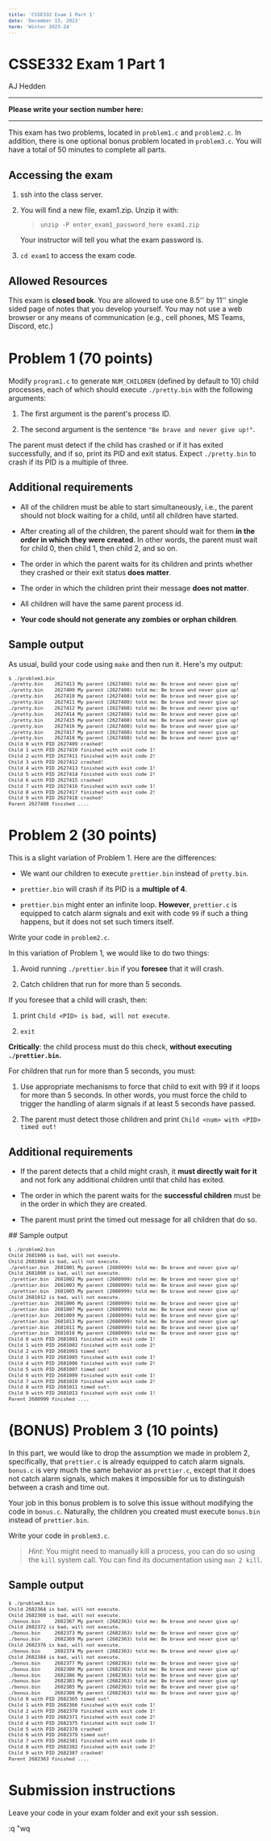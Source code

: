 ```yaml
---
title: 'CSSE332 Exam 1 Part 1'
date: 'December 15, 2023'
term: 'Winter 2023-24'
---
```


<style>
@page {
margin: .25in;
}
</style>

<style>
pre[class*='sourceCode']
{font-size: 0.8em;}
</style>

# CSSE332 Exam 1 Part 1

AJ Hedden <hr/>

**Please write your section number here:** <hr/>


This exam has two problems, located in `problem1.c` and `problem2.c`. In
addition, there is one optional bonus problem located in `problem3.c`.  You will
have a total of 50 minutes to complete all parts.

## Accessing the exam

1. ssh into the class server.

2. You will find a new file, exam1.zip. Unzip it with:

	 > `unzip -P enter_exam1_password_here exam1.zip`

   Your instructor will tell you what the exam password is.

3. `cd exam1` to access the exam code.

## Allowed Resources

This exam is **closed book**. You are allowed to use one 8.5'' by 11'' single
sided page of notes that you develop yourself. You may not use a web browser or
any means of communication (e.g., cell phones, MS Teams, Discord, etc.)

<div style="page-break-after: always;"></div>


# Problem 1 (70 points)

Modify `program1.c` to generate `NUM_CHILDREN` (defined by default to 10) child
processes, each of which should execute `./pretty.bin` with the following
arguments:

  1. The first argument is the parent's process ID.

  2. The second argument is the sentence `"Be brave and never give up!"`.

The parent must detect if the child has crashed or if it has exited
successfully, and if so, print its PID and exit status. Expect `./pretty.bin` to
crash if its PID is a multiple of three.

## Additional requirements

  - All of the children must be able to start simultaneously, i.e., the parent
    should not block waiting for a child, until all children have started. 

  - After creating all of the children, the parent should wait for them **in the
    order in which they were created**. In other words, the parent must wait for
    child 0, then child 1, then child 2, and so on.

  - The order in which the parent waits for its children and prints whether they
    crashed or their exit status **does matter**.

  - The order in which the children print their message **does not matter**.

  - All children will have the same parent process id.

  - **Your code should not generate any zombies or orphan children**.

## Sample output

As usual, build your code using `make` and then run it. Here's my output:

```txt
$ ./problem1.bin
./pretty.bin    2627413 My parent (2627408) told me: Be brave and never give up!
./pretty.bin    2627409 My parent (2627408) told me: Be brave and never give up!
./pretty.bin    2627410 My parent (2627408) told me: Be brave and never give up!
./pretty.bin    2627411 My parent (2627408) told me: Be brave and never give up!
./pretty.bin    2627412 My parent (2627408) told me: Be brave and never give up!
./pretty.bin    2627414 My parent (2627408) told me: Be brave and never give up!
./pretty.bin    2627415 My parent (2627408) told me: Be brave and never give up!
./pretty.bin    2627416 My parent (2627408) told me: Be brave and never give up!
./pretty.bin    2627417 My parent (2627408) told me: Be brave and never give up!
./pretty.bin    2627418 My parent (2627408) told me: Be brave and never give up!
Child 0 with PID 2627409 crashed!
Child 1 with PID 2627410 finished with exit code 1!
Child 2 with PID 2627411 finished with exit code 2!
Child 3 with PID 2627412 crashed!
Child 4 with PID 2627413 finished with exit code 1!
Child 5 with PID 2627414 finished with exit code 2!
Child 6 with PID 2627415 crashed!
Child 7 with PID 2627416 finished with exit code 1!
Child 8 with PID 2627417 finished with exit code 2!
Child 9 with PID 2627418 crashed!
Parent 2627408 finished ....
```

<div style="page-break-after: always;"></div>

# Problem 2 (30 points)

This is a slight variation of Problem 1. Here are the differences:

  - We want our children to execute `prettier.bin` instead of `pretty.bin`.

  - `prettier.bin` will crash if its PID is a **multiple of 4**.

  - `prettier.bin` might enter an infinite loop. **However**, `prettier.c` is
    equipped to catch alarm signals and exit with code `99` if such a thing
    happens, but it does not set such timers itself.

Write your code in `problem2.c`.

In this variation of Problem 1, we would like to do two things:

  1. Avoid running `./prettier.bin` if you **foresee** that it will crash.

  2. Catch children that run for more than 5 seconds.

If you foresee that a child will crash, then:

  1.  print `Child <PID> is bad, will not execute`.

  2.  `exit`

**Critically**: the child process must do this check, **without executing
`./prettier.bin`.**

For children that run for more than 5 seconds, you must:

  1. Use appropriate mechanisms to force that child to exit with 99 if it loops
     for more than 5 seconds. In other words, you must force the child to
     trigger the handling of alarm signals if at least 5 seconds have passed.

  2. The parent must detect those children and print `Child <num> with <PID> timed out!`

## Additional requirements

  - If the parent detects that a child might crash, it **must directly wait for
    it** and not fork any additional children until that child has exited.

  - The order in which the parent waits for the **successful children** must be
    in the order in which they are created.

  - The parent must print the timed out message for all children that do so.

<div style="page-break-after: always;"></div>
## Sample output

```txt
$ ./problem2.bin 
Child 2681000 is bad, will not execute.
Child 2681004 is bad, will not execute.
./prettier.bin  2681001 My parent (2680999) told me: Be brave and never give up!
Child 2681008 is bad, will not execute.
./prettier.bin  2681002 My parent (2680999) told me: Be brave and never give up!
./prettier.bin  2681003 My parent (2680999) told me: Be brave and never give up!
./prettier.bin  2681005 My parent (2680999) told me: Be brave and never give up!
Child 2681012 is bad, will not execute.
./prettier.bin  2681006 My parent (2680999) told me: Be brave and never give up!
./prettier.bin  2681007 My parent (2680999) told me: Be brave and never give up!
./prettier.bin  2681009 My parent (2680999) told me: Be brave and never give up!
./prettier.bin  2681013 My parent (2680999) told me: Be brave and never give up!
./prettier.bin  2681011 My parent (2680999) told me: Be brave and never give up!
./prettier.bin  2681010 My parent (2680999) told me: Be brave and never give up!
Child 0 with PID 2681001 finished with exit code 1!
Child 1 with PID 2681002 finished with exit code 2!
Child 2 with PID 2681003 timed out!
Child 3 with PID 2681005 finished with exit code 1!
Child 4 with PID 2681006 finished with exit code 2!
Child 5 with PID 2681007 timed out!
Child 6 with PID 2681009 finished with exit code 1!
Child 7 with PID 2681010 finished with exit code 2!
Child 8 with PID 2681011 timed out!
Child 9 with PID 2681013 finished with exit code 1!
Parent 2680999 finished ....
```

<div style="page-break-after: always;"></div>

# (BONUS) Problem 3 (10 points)

In this part, we would like to drop the assumption we made in problem 2,
specifically, that `prettier.c` is already equipped to catch alarm signals.
`bonus.c` is very much the same behavior as `prettier.c`, except that it does
not catch alarm signals, which makes it impossible for us to distinguish between
a crash and time out.

Your job in this bonus problem is to solve this issue without modifying the code
in `bonus.c`. Naturally, the children you created must execute `bonus.bin`
instead of `prettier.bin`.

Write your code in `problem3.c`.

  > _Hint_: You might need to manually kill a process, you can do so using the
    `kill` system call. You can find its documentation using `man 2 kill`.

## Sample output

```txt
$ ./problem3.bin 
Child 2682364 is bad, will not execute.
Child 2682368 is bad, will not execute.
./bonus.bin     2682367 My parent (2682363) told me: Be brave and never give up!
Child 2682372 is bad, will not execute.
./bonus.bin     2682373 My parent (2682363) told me: Be brave and never give up!
./bonus.bin     2682369 My parent (2682363) told me: Be brave and never give up!
Child 2682376 is bad, will not execute.
./bonus.bin     2682374 My parent (2682363) told me: Be brave and never give up!
Child 2682384 is bad, will not execute.
./bonus.bin     2682377 My parent (2682363) told me: Be brave and never give up!
./bonus.bin     2682380 My parent (2682363) told me: Be brave and never give up!
./bonus.bin     2682386 My parent (2682363) told me: Be brave and never give up!
./bonus.bin     2682383 My parent (2682363) told me: Be brave and never give up!
./bonus.bin     2682385 My parent (2682363) told me: Be brave and never give up!
./bonus.bin     2682388 My parent (2682363) told me: Be brave and never give up!
Child 0 with PID 2682365 timed out!
Child 1 with PID 2682366 finished with exit code 1!
Child 2 with PID 2682370 finished with exit code 1!
Child 3 with PID 2682371 finished with exit code 2!
Child 4 with PID 2682375 finished with exit code 1!
Child 5 with PID 2682378 crashed!
Child 6 with PID 2682379 timed out!
Child 7 with PID 2682381 finished with exit code 1!
Child 8 with PID 2682382 finished with exit code 2!
Child 9 with PID 2682387 crashed!
Parent 2682363 finished ....
 ```

# Submission instructions

Leave your code in your exam folder and exit your ssh session.

:q
"wq
